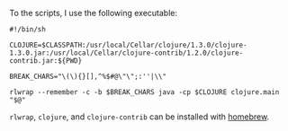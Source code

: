 To the scripts, I use the following executable:

```shell
#!/bin/sh

CLOJURE=$CLASSPATH:/usr/local/Cellar/clojure/1.3.0/clojure-1.3.0.jar:/usr/local/Cellar/clojure-contrib/1.2.0/clojure-contrib.jar:${PWD}

BREAK_CHARS="\(\){}[],^%$#@\"\";:''|\\"

rlwrap --remember -c -b $BREAK_CHARS java -cp $CLOJURE clojure.main "$@"
```

`rlwrap`, `clojure`, and `clojure-contrib` can be installed with [homebrew](https://github.com/mxcl/homebrew).
